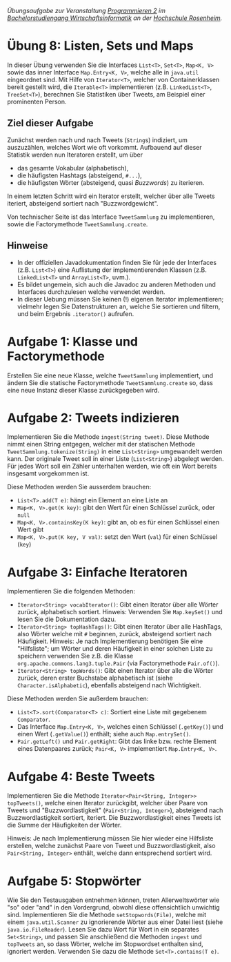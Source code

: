_Übungsaufgabe zur Veranstaltung [Programmieren 2](https://hsro-wif-prg2.github.io) im [Bachelorstudiengang Wirtschaftsinformatik](https://www.fh-rosenheim.de/technik/informatik-mathematik/wirtschaftsinformatik-bachelor/) an der [Hochschule Rosenheim](http://www.fh-rosenheim.de)._


# Übung 8: Listen, Sets und Maps

In dieser Übung verwenden Sie die Interfaces `List<T>`, `Set<T>`, `Map<K, V>` sowie das inner Interface `Map.Entry<K, V>`, welche alle in `java.util` eingeordnet sind.
Mit Hilfe von `Iterator<T>`, welcher von Containerklassen bereit gestellt wird, die `Iterable<T>` implementieren (z.B. `LinkedList<T>`, `TreeSet<T>`), berechnen Sie Statistiken über Tweets, am Beispiel einer prominenten Person.


## Ziel dieser Aufgabe

Zunächst werden nach und nach Tweets (`String`s) indiziert, um auszuzählen, welches Wort wie oft vorkommt.
Aufbauend auf dieser Statistik werden nun Iteratoren erstellt, um über

- das gesamte Vokabular (alphabetisch),
- die häufigsten Hashtags (absteigend, `#...`),
- die häufigsten Wörter (absteigend, quasi _Buzzwords_)
zu iterieren.

In einem letzten Schritt wird ein Iterator erstellt, welcher über alle Tweets iteriert, absteigend sortiert nach "Buzzwordgewicht".

Von technischer Seite ist das Interface `TweetSammlung` zu implementieren, sowie die Factorymethode `TweetSammlung.create`.

## Hinweise

- In der offiziellen Javadokumentation finden Sie für jede der Interfaces (z.B. `List<T>`) eine Auflistung der implementierenden Klassen (z.B. `LinkedList<T>` und `ArrayList<T>`, uvm.).
- Es bildet ungemein, sich auch die Javadoc zu anderen Methoden und Interfaces durchzulesen welche verwendet werden.
- In dieser Uebung müssen Sie keinen (!) eigenen Iterator implementieren; vielmehr legen Sie Datenstrukturen an, welche Sie sortieren und filtern, und beim Ergebnis `.iterator()` aufrufen.


# Aufgabe 1: Klasse und Factorymethode

Erstellen Sie eine neue Klasse, welche `TweetSammlung` implementiert, und ändern Sie die statische Factorymethode `TweetSammlung.create` so, dass eine neue Instanz dieser Klasse zurückgegeben wird.


# Aufgabe 2: Tweets indizieren

Implementieren Sie die Methode `ingest(String tweet)`.
Diese Methode nimmt einen String entgegen, welcher mit der statischen Methode `TweetSammlung.tokenize(String)` in eine `List<String>` umgewandelt werden kann.
Der originale Tweet soll in einer Liste (`List<String>`) abgelegt werden.
Für jedes Wort soll ein Zähler unterhalten werden, wie oft ein Wort bereits insgesamt vorgekommen ist.

Diese Methoden werden Sie ausserdem brauchen:

- `List<T>.add(T e)`: hängt ein Element an eine Liste an
- `Map<K, V>.get(K key)`: gibt den Wert für einen Schlüssel zurück, oder `null`
- `Map<K, V>.containsKey(K key)`: gibt an, ob es für einen Schlüssel einen Wert gibt
- `Map<K, V>.put(K key, V val)`: setzt den Wert (`val`) für einen Schlüssel (`key`)


# Aufgabe 3: Einfache Iteratoren

Implementieren Sie die folgenden Methoden:

- `Iterator<String> vocabIterator()`: Gibt einen Iterator über alle Wörter zurück, alphabetisch sortiert.
	Hinweis: Verwenden Sie `Map.keySet()` und lesen Sie die Dokumentation dazu.
- `Iterator<String> topHashTags()`: Gibt einen Iterator über alle HashTags, also Wörter welche mit `#` beginnen, zurück, absteigend sortiert nach Häufigkeit.
	Hinweis: Je nach Implementierung benötigen Sie eine "Hilfsliste"; um Wörter und deren Häufigkeit in einer solchen Liste zu speichern verwenden Sie z.B. die Klasse `org.apache.commons.lang3.tuple.Pair` (via Factorymethode `Pair.of()`).
- `Iterator<String> topWords()`: Gibt einen Iterator über alle die Wörter zurück, deren erster Buchstabe alphabetisch ist (siehe `Character.isAlphabetic`), ebenfalls absteigend nach Wichtigkeit.

Diese Methoden werden Sie außerdem brauchen:

- `List<T>.sort(Comparator<T> c)`: Sortiert eine Liste mit gegebenem `Comparator`.
- Das Interface `Map.Entry<K, V>`, welches einen Schlüssel (`.getKey()`) und einen Wert (`.getValue()`) enthält; siehe auch `Map.entrySet()`.
- `Pair.getLeft()` und `Pair.getRight`: Gibt das linke bzw. rechte Element eines Datenpaares zurück; `Pair<K, V>` implementiert `Map.Entry<K, V>`.


# Aufgabe 4: Beste Tweets

Implementieren Sie die Methode `Iterator<Pair<String, Integer>> topTweets()`, welche einen Iterator zurückgibt, welcher über Paare von Tweets und "Buzzwordlastigkeit" (`Pair<String, Integer>`), absteigend nach Buzzwordlastigkeit sortiert, iteriert.
Die Buzzwordlastigkeit eines Tweets ist die Summe der Häufigkeiten der Wörter.

Hinweis: Je nach Implementierung müssen Sie hier wieder eine Hilfsliste erstellen, welche zunächst Paare von Tweet und Buzzwordlastigkeit, also `Pair<String, Integer>` enthält, welche dann entsprechend sortiert wird.


# Aufgabe 5: Stopwörter

Wie Sie den Testausgaben entnehmen können, treten Allerweltswörter wie "so" oder "and" in den Vordergrund, obwohl diese offensichtlich unwichtig sind.
Implementieren Sie die Methode `setStopwords(File)`, welche mit einem `java.util.Scanner` zu ignorierende Wörter aus einer Datei liest (siehe `java.io.FileReader`).
Lesen Sie dazu Wort für Wort in ein separates `Set<String>`, und passen Sie anschließend die Methoden `ingest` und `topTweets` an, so dass Wörter, welche im Stopwordset enthalten sind, ignoriert werden.
Verwenden Sie dazu die Methode `Set<T>.contains(T e)`.
